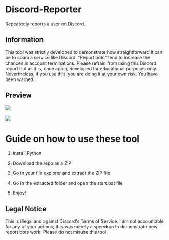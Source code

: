 # Discord-Reporter 
Repeatedly reports a user on Discord.

## Information  
This tool was strictly developed to demonstrate how straightforward it can be to spam a service like Discord. "Report bots" tend to increase the chances in account terminations. Please refrain from using this Discord report bot as it is, once again, developed for educational purposes only. Nevertheless, if you use this, you are doing it at your own risk. You have been warned.   

## Preview  
![](https://i.imgur.com/kGwdAd9.png)<br>  
![](https://i.imgur.com/9l4mtac.gif)  

# Guide on how to use these tool  
 
1. Install Python

2. Download the repo as a ZIP 
  
3. Go in your file explorer and extract the ZIP file
    
4. Go in the extracted folder and open the start.bat file 
  
5. Enjoy!  
 
## Legal Notice 
This is illegal and against Discord's Terms of Service. I am not accountable for any of your actions; this was merely a speedrun to demonstrate how report bots work. Please do not misuse this tool.  